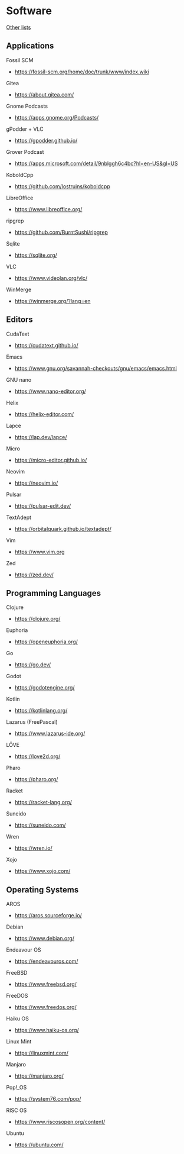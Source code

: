 # Software

[Other lists](../README.md)

## Applications

Fossil SCM
- https://fossil-scm.org/home/doc/trunk/www/index.wiki

Gitea
- https://about.gitea.com/

Gnome Podcasts
- https://apps.gnome.org/Podcasts/

gPodder + VLC
- https://gpodder.github.io/

Grover Podcast
- https://apps.microsoft.com/detail/9nblggh6c4bc?hl=en-US&gl=US

KoboldCpp
- https://github.com/lostruins/koboldcpp

LibreOffice
- https://www.libreoffice.org/

ripgrep
- https://github.com/BurntSushi/ripgrep

Sqlite
- https://sqlite.org/

VLC
- https://www.videolan.org/vlc/

WinMerge
- https://winmerge.org/?lang=en

## Editors

CudaText
- https://cudatext.github.io/

Emacs
- https://www.gnu.org/savannah-checkouts/gnu/emacs/emacs.html

GNU nano
- https://www.nano-editor.org/

Helix
- https://helix-editor.com/ 

Lapce
- https://lap.dev/lapce/

Micro
- https://micro-editor.github.io/ 

Neovim
- https://neovim.io/

Pulsar
- https://pulsar-edit.dev/

TextAdept
- https://orbitalquark.github.io/textadept/

Vim
- https://www.vim.org

Zed
- https://zed.dev/

## Programming Languages

Clojure
- https://clojure.org/

Euphoria
- https://openeuphoria.org/

Go
- https://go.dev/

Godot
- https://godotengine.org/

Kotlin
- https://kotlinlang.org/

Lazarus (FreePascal)
- https://www.lazarus-ide.org/

LÖVE
- https://love2d.org/

Pharo
- https://pharo.org/

Racket
- https://racket-lang.org/

Suneido
- https://suneido.com/

Wren
- https://wren.io/

Xojo
- https://www.xojo.com/

## Operating Systems

AROS
- https://aros.sourceforge.io/

Debian
- https://www.debian.org/

Endeavour OS
- https://endeavouros.com/

FreeBSD
- https://www.freebsd.org/

FreeDOS
- https://www.freedos.org/

Haiku OS
- https://www.haiku-os.org/

Linux Mint
- https://linuxmint.com/

Manjaro
- https://manjaro.org/

Pop!_OS
- https://system76.com/pop/

RISC OS
- https://www.riscosopen.org/content/

Ubuntu
- https://ubuntu.com/
